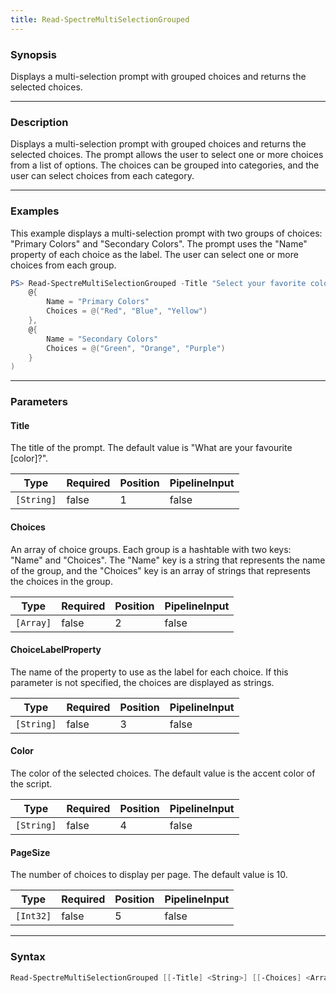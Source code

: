 ```yaml
---
title: Read-SpectreMultiSelectionGrouped
---
```








### Synopsis
Displays a multi-selection prompt with grouped choices and returns the selected choices.



---


### Description

Displays a multi-selection prompt with grouped choices and returns the selected choices. The prompt allows the user to select one or more choices from a list of options. The choices can be grouped into categories, and the user can select choices from each category.



---


### Examples
This example displays a multi-selection prompt with two groups of choices: "Primary Colors" and "Secondary Colors". The prompt uses the "Name" property of each choice as the label. The user can select one or more choices from each group.

```powershell
PS> Read-SpectreMultiSelectionGrouped -Title "Select your favorite colors" -Choices @(
    @{
        Name = "Primary Colors"
        Choices = @("Red", "Blue", "Yellow")
    },
    @{
        Name = "Secondary Colors"
        Choices = @("Green", "Orange", "Purple")
    }
)
```


---


### Parameters
#### **Title**

The title of the prompt. The default value is "What are your favourite [color]?".






|Type      |Required|Position|PipelineInput|
|----------|--------|--------|-------------|
|`[String]`|false   |1       |false        |



#### **Choices**

An array of choice groups. Each group is a hashtable with two keys: "Name" and "Choices". The "Name" key is a string that represents the name of the group, and the "Choices" key is an array of strings that represents the choices in the group.






|Type     |Required|Position|PipelineInput|
|---------|--------|--------|-------------|
|`[Array]`|false   |2       |false        |



#### **ChoiceLabelProperty**

The name of the property to use as the label for each choice. If this parameter is not specified, the choices are displayed as strings.






|Type      |Required|Position|PipelineInput|
|----------|--------|--------|-------------|
|`[String]`|false   |3       |false        |



#### **Color**

The color of the selected choices. The default value is the accent color of the script.






|Type      |Required|Position|PipelineInput|
|----------|--------|--------|-------------|
|`[String]`|false   |4       |false        |



#### **PageSize**

The number of choices to display per page. The default value is 10.






|Type     |Required|Position|PipelineInput|
|---------|--------|--------|-------------|
|`[Int32]`|false   |5       |false        |





---


### Syntax
```powershell
Read-SpectreMultiSelectionGrouped [[-Title] <String>] [[-Choices] <Array>] [[-ChoiceLabelProperty] <String>] [[-Color] <String>] [[-PageSize] <Int32>] [<CommonParameters>]
```

